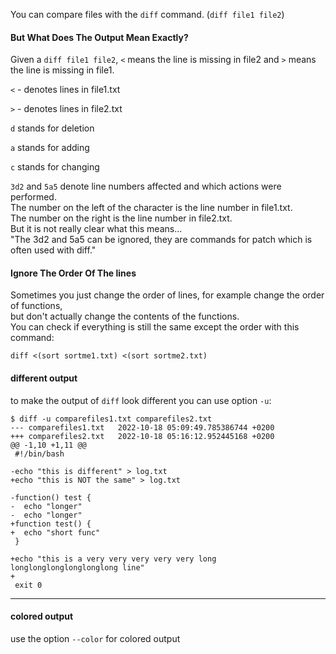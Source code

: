 You can compare files with the `diff` command. (`diff file1 file2`)

#### But What Does The Output Mean Exactly?

Given a `diff file1 file2`, `<` means the line is missing in file2 and `>` means the line is missing in file1.

`<` - denotes lines in file1.txt

`>` - denotes lines in file2.txt

`d` stands for deletion

`a` stands for adding

`c` stands for changing

`3d2` and `5a5` denote line numbers affected and which actions were performed.\
The number on the left of the character is the line number in file1.txt.\
The number on the right is the line number in file2.txt.\
But it is not really clear what this means...\
"The 3d2 and 5a5 can be ignored, they are commands for patch which is often used with diff."


#### Ignore The Order Of The lines

Sometimes you just change the order of lines, for example change the order of functions,\
but don't actually change the contents of the functions.\
You can check if everything is still the same except the order with this command:
```
diff <(sort sortme1.txt) <(sort sortme2.txt)
```


#### different output

to make the output of `diff` look different you can use option `-u`:
```
$ diff -u comparefiles1.txt comparefiles2.txt
--- comparefiles1.txt	2022-10-18 05:09:49.785386744 +0200
+++ comparefiles2.txt	2022-10-18 05:16:12.952445168 +0200
@@ -1,10 +1,11 @@
 #!/bin/bash
 
-echo "this is different" > log.txt
+echo "this is NOT the same" > log.txt
 
-function() test {
-  echo "longer"
-  echo "longer"
+function test() {
+  echo "short func"
 }
 
+echo "this is a very very very very very long longlonglonglonglonglong line"
+
 exit 0
```

***
#### colored output

use the option `--color` for colored output
